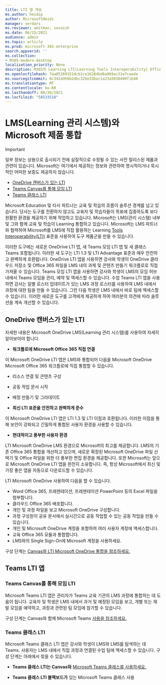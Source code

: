 ```yaml
---
title: LTI 앱 개요
ms.author: heidip
author: MicrosoftHeidi
manager: serdars
ms.reviewer: amitman, sovaish
ms.date: 06/15/2021
audience: admin
ms.topic: article
ms.prod: microsoft-365-enterprise
search.appverid: ''
ms.collection:
- M365-modern-desktop
localization_priority: None
description: M365의 Learning LTI(Learning Tools Interoperability) Office 및 Office 앱을 LMS(Learning Management System)에 통합할 때 교육자들에게 도움이 되는 방법에 대해 자세히 알아보습니다.
ms.openlocfilehash: 7aa85369151dcb1ce1628dbd8a969ac31e7caada
ms.sourcegitcommit: 6c342a956b2dbc32be33bac1a23a5038490f1b40
ms.translationtype: MT
ms.contentlocale: ko-KR
ms.lasthandoff: 08/26/2021
ms.locfileid: "58533510"
---
```

# <a name="integrating-microsoft-products-with-your-learning-management-system-lms"></a>LMS(Learning 관리 시스템)와 Microsoft 제품 통합

> [!IMPORTANT]
> 일부 정보는 상용으로 출시되기 전에 실질적으로 수정될 수 있는 사전 릴리스된 제품과 관련이 있습니다. Microsoft는 여기에서 제공하는 정보와 관련하여 명시적이거나 묵시적인 어떠한 보증도 제공하지 않습니다.

- [OneDrive 캔버스가 있는 LTI](#onedrive-lti-with-canvas)
- [Teams Canvas를 통해 모임 LTI](#teams-meetings-lti-with-canvas)
- [Teams 클래스 LTI](#teams-classes-lti)

Microsoft Education 및 타사 파트너는 교육 및 학습의 흐름이 솔루션 경계를 넘고 있습니다. 당사는 도구를 전환하지 않고도 교육자 및 학습자들이 목표에 집중하도록 보다 원활한 환경을 제공하기 위해 작업하고 있습니다. Microsoft는 LMS(관리 시스템) 내부 및 그와 함께 교육 및 학습이 Learning 통합하고 있습니다. Microsoft는 LMS 파트너와 협력하여 Microsoft를 LMS에 직접 활용하는 Learning [Tools Interoperability(LTI)](https://www.imsglobal.org/activity/learning-tools-interoperability) 표준을 사용하여 도구 제품군을 만들 수 있습니다.

이러한 도구에는 새로운 OneDrive LTI 앱, 새 Teams 모임 LTI 앱 및 새 클래스 Teams 포함됩니다. 이러한 새 도구는 LTI 1.3 및 LTI Advantage 표준과 매우 안전하고 완벽하게 호환됩니다. OneDrive LTI 앱을 사용하면 강사와 학생이 OneDrive 클라우드 저장소 및 Office 365 파일을 LMS 내의 과제 및 콘텐츠 만들기 워크플로로 직접 가져올 수 있습니다. Teams 모임 LTI 앱을 사용하면 강사와 학생이 LMS의 모임 허브 내에서 Teams 모임을 관리, 예약 및 액세스할 수 있습니다. 수업 Teams LTI 앱을 사용하면 강사는 일별 로스터 업데이트가 있는 LMS 과정 로스터를 사용하여 LMS 내에서 과정에 대한 팀을 만들 수 있습니다. 그런 다음 학생은 LMS 내에서 바로 팀에 액세스할 수 있습니다. 이러한 새로운 도구를 고객에게 제공하게 하여 여러분의 의견에 따라 솔루션을 계속 개선할 수 있습니다.

## <a name="onedrive-lti-with-canvas"></a>OneDrive 캔버스가 있는 LTI

자세한 내용은 Microsoft OneDrive LMS(Learning 관리 시스템)를 사용하여 자세히 알아보아야 합니다.

- **워크플로에 Microsoft Office 365 직접 연결**

이 Microsoft OneDrive LTI 앱은 LMS와 통합되어 다음을 Microsoft OneDrive Microsoft Office 365 워크플로에 직접 통합할 수 있습니다.

- 리소스 연결 및 콘텐츠 구성
- 공동 작업 문서 시작
- 배정 만들기 및 그라데이트

- **최신 LTI 표준을 안전하고 완벽하게 준수**

이 Microsoft OneDrive LTI 앱은 LTI 1.3 및 LTI 이점과 호환됩니다. 이러한 이점을 통해 보안이 강화되고 긴밀하게 통합된 사용자 환경을 사용할 수 있습니다.

- **현대적이고 풍부한 사용자 환경**

LTI Microsoft OneDrive LMS 환경으로 Microsoft의 최고를 제공합니다. LMS의 기존 Office 365 통합을 개선하고 있으며, 새로운 확장된 Microsoft OneDrive 파일 선택기 및 Office 파일을 위한 더 풍부한 편집 환경을 제공합니다. 또한 Microsoft는 앞으로 Microsoft OneDrive LTI 앱을 완전히 소유합니다. 즉, 항상 Microsoft에서 최신 및 가장 좋은 앱을 자동으로 다운로드할 수 있습니다.

LTI Microsoft OneDrive 사용하여 다음을 할 수 있습니다.

- Word Office 365, 프레젠테이션, 프레젠테이션 PowerPoint 등의 Excel 파일을 첨부합니다.
- 클라우드 Office 365 배포합니다.
- 개인 및 과정 파일을 보고 Microsoft OneDrive 구성합니다.
- 과정 구성원이 공유 문서에서 실시간으로 공동 작업할 수 있는 공동 작업을 만들 수 있습니다.
- 개인 및 Microsoft OneDrive 계정을 포함하여 여러 사용자 계정에 액세스합니다.
- 교육 Office 365 모듈과 통합합니다.
- LMS와의 Single Sign-On에 Microsoft 계정을 사용하세요.

구성 단계는 [Canvas와 LTI Microsoft OneDrive 통합을 참조하세요.](onedrive-lti.md)

## <a name="teams-lti-apps"></a>Teams LTI 앱

### <a name="teams-meetings-lti-with-canvas"></a>Teams Canvas를 통해 모임 LTI

Microsoft Teams LTI 앱은 관리자가 Teams 교육 기관의 LMS 과정에 통합하는 데 도움이 됩니다. 교육자 및 학생은 LMS 내에서 과거 및 예정된 모임을 보고, 개별 또는 재발 모임을 예약하고, 과정과 관련된 팀 모임에 참가할 수 있습니다.

구성 단계는 Canvas와 함께 Microsoft Teams [사용을 참조하세요.](teams-meetings-with-canvas.md)

### <a name="teams-classes-lti"></a>Teams 클래스 LTI

Microsoft Teams 클래스 LTI 앱은 강사와 학생이 LMS와 LMS를 탐색하는 데 Teams. 사용자는 LMS 내에서 직접 과정과 연결된 수업 팀에 액세스할 수 있습니다. 구성 단계는 아래에서 찾을 수 있습니다.

- **Teams 클래스 LTI는 Canvas와** [Microsoft Teams 클래스를 사용하세요.](teams-classes-with-canvas.md)

- **Teams 클래스 LTI 블랙보드가** [](teams-classes-with-blackboard.md) 있는 Microsoft Teams 클래스 사용
